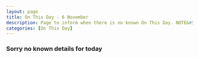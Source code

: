 ```yaml
---
layout: page
title: On This Day - 6 November
description: Page to inform when there is no known On This Day. NOTE&#58; There may still be comments.
categories: [On This Day]
---
```


### Sorry no known details for today

